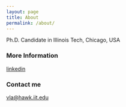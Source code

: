 ```yaml
---
layout: page
title: About
permalink: /about/
---
```


Ph.D. Candidate in Illinois Tech, Chicago, USA

### More Information

[linkedin](https://www.linkedin.com/in/thuy-van-la-ngoc/)

### Contact me

[vla@hawk.iit.edu](mailto:vla@hawk.iit.edu)
